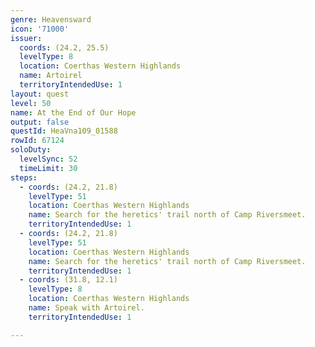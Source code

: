 ```yaml
---
genre: Heavensward
icon: '71000'
issuer:
  coords: (24.2, 25.5)
  levelType: 8
  location: Coerthas Western Highlands
  name: Artoirel
  territoryIntendedUse: 1
layout: quest
level: 50
name: At the End of Our Hope
output: false
questId: HeaVna109_01588
rowId: 67124
soloDuty:
  levelSync: 52
  timeLimit: 30
steps:
  - coords: (24.2, 21.8)
    levelType: 51
    location: Coerthas Western Highlands
    name: Search for the heretics' trail north of Camp Riversmeet.
    territoryIntendedUse: 1
  - coords: (24.2, 21.8)
    levelType: 51
    location: Coerthas Western Highlands
    name: Search for the heretics' trail north of Camp Riversmeet.
    territoryIntendedUse: 1
  - coords: (31.8, 12.1)
    levelType: 8
    location: Coerthas Western Highlands
    name: Speak with Artoirel.
    territoryIntendedUse: 1

---
```

